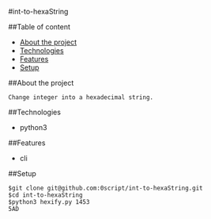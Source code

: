 #int-to-hexaString

##Table of content
* [About the project](#about-the-project)
* [Technologies](#technologies)
* [Features](#features)
* [Setup](#setup)

##About the project

    Change integer into a hexadecimal string.

##Technologies

* python3 

##Features

* cli


##Setup

```shell
$git clone git@github.com:0script/int-to-hexaString.git
$cd int-to-hexaString
$python3 hexify.py 1453
5AD
```
